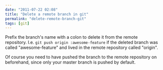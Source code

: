 ```yaml
---
date: "2011-07-22 02:08"
title: "Delete a remote branch in git"
permalink: "delete-remote-branch-git"
tags: [git]
---
```


Prefix the branch's name with a colon to delete it from the remote repository. I.e. `git push origin :awesome-feature` if the deleted branch was called "awesome-feature" and lived in the remote repository called "origin".

Of course you need to have pushed the branch to the remote repository on beforehand, since only your master branch is pushed by default.
